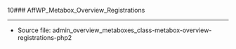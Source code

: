 10### AffWP_Metabox_Overview_Registrations

----

- Source file: admin_overview_metaboxes_class-metabox-overview-registrations-php2